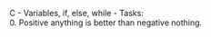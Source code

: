 C - Variables, if, else, while - Tasks:<br>
0. Positive anything is better than negative nothing.<br>
